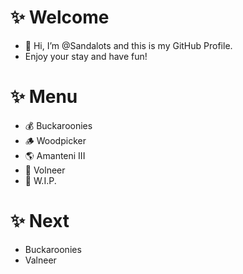 # ✨  Welcome
- 👋 Hi, I’m @Sandalots and this is my GitHub Profile.
- Enjoy your stay and have fun!

# ✨  Menu
- 💰 Buckaroonies
- 🪵 Woodpicker
- 🌎 Amanteni III
- 🔮 Volneer
- 🔨 W.I.P.
# ✨  Next
- Buckaroonies
- Valneer
<!---
Sandalots/Sandalots is a ✨ special ✨ repository because its `README.md` (this file) appears on your GitHub profile.
You can click the Preview link to take a look at your changes.
--->
